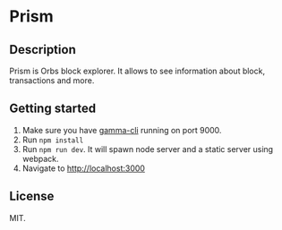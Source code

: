 # Prism

## Description
Prism is Orbs block explorer. It allows to see information about block, transactions and more.

## Getting started
1. Make sure you have [gamma-cli](https://github.com/orbs-network/gamma-cli) running on port 9000.
2. Run `npm install`
3. Run `npm run dev`. It will spawn node server and a static server using webpack.
4. Navigate to [http://localhost:3000](http://localhost:3000)

## License
MIT.

